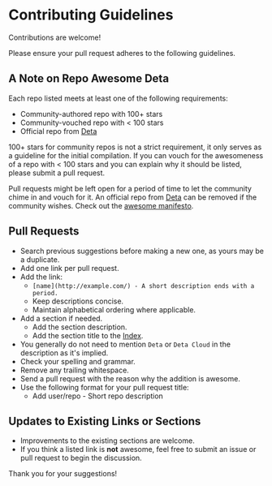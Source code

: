 # Contributing Guidelines

Contributions are welcome!

Please ensure your pull request adheres to the following guidelines.

## A Note on Repo Awesome Deta

Each repo listed meets at least one of the following requirements:

* Community-authored repo with 100+ stars
* Community-vouched repo with < 100 stars
* Official repo from [Deta](https://github.com/deta)

100+ stars for community repos is not a strict requirement, it only serves as a guideline for the initial compilation.  If you can vouch for the awesomeness of a repo with < 100 stars and you can explain why it should be listed, please submit a pull request.

Pull requests might be left open for a period of time to let the community chime in and vouch for it. An official repo from [Deta](https://github.com/deta) can be removed if the community wishes.  Check out the [awesome manifesto](https://github.com/sindresorhus/awesome/blob/master/awesome.md).

## Pull Requests

* Search previous suggestions before making a new one, as yours may be a duplicate.
* Add one link per pull request.
* Add the link:
    * `[name](http://example.com/) - A short description ends with a period.`
    * Keep descriptions concise.
    * Maintain alphabetical ordering where applicable.
* Add a section if needed.
    * Add the section description.
    * Add the section title to the [Index](https://github.com/deta/awesome-deta#contents).
* You generally do not need to mention `Deta` or `Deta Cloud` in the description as it's implied.
* Check your spelling and grammar.
* Remove any trailing whitespace.
* Send a pull request with the reason why the addition is awesome.
* Use the following format for your pull request title:
    * Add user/repo - Short repo description

## Updates to Existing Links or Sections

* Improvements to the existing sections are welcome.
* If you think a listed link is **not** awesome, feel free to submit an issue or pull request to begin the discussion.

Thank you for your suggestions!